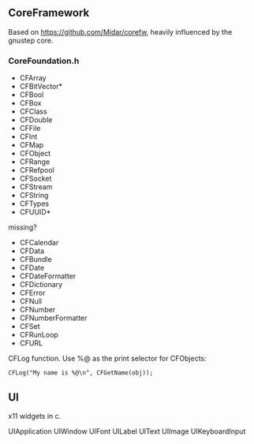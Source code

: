## CoreFramework 


Based on https://github.com/Midar/corefw, heavily influenced by the gnustep core.

### CoreFoundation.h
* CFArray
* CFBitVector*
* CFBool
* CFBox
* CFClass
* CFDouble
* CFFile
* CFInt
* CFMap
* CFObject
* CFRange
* CFRefpool
* CFSocket
* CFStream
* CFString
* CFTypes
* CFUUID*


missing?
* CFCalendar
* CFData
* CFBundle
* CFDate
* CFDateFormatter
* CFDictionary
* CFError
* CFNull
* CFNumber
* CFNumberFormatter
* CFSet
* CFRunLoop
* CFURL

CFLog function. Use %@ as the print selector for CFObjects:
```
CFLog("My name is %@\n", CFGetName(obj));
```

## UI

x11 widgets in c.


UIApplication
UIWindow
UIFont
UILabel
UIText
UIImage
UIKeyboardInput


